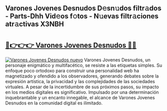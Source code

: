 ## Varones Jovenes Desnudos D𝚎sn𝚞dos filtr𝚊dos - Parts-Dhh Vid𝚎os f𝚘tos - N𝚞evas filtr𝚊ciones atr𝚊ctivas X3NBH

# <h2><a href="http://mb3u3u.tromn.icu/?c=Varones+Jovenes+Desnudos">🔗👉👉👉 Varones Jovenes Desnudos 🔗🔗</a></h2>

[![Varones Jovenes Desnudos nuevo](https://i.imgur.com/pEAQMta.gif)](http://mb3u3u.tromn.icu/?c=Varones+Jovenes+Desnudos)
Varones Jovenes Desnudos, un personaje enigmático y multifacético, se resiste a las etiquetas simples. Su enfoque poco ortodoxo para construir una personalidad web ha magnetizado y ofendido a los observadores, generando debates sobre la expresión artística, la privacidad y las complejidades de las sociedades virtuales. A pesar de la incertidumbre de sus próximos pasos, su impacto en los medios digitales es significativo. Impulsado por una determinación inquebrantable y un encanto innegable, el alcance de Varones Jovenes Desnudos en la comunidad digital es ilimitado.
